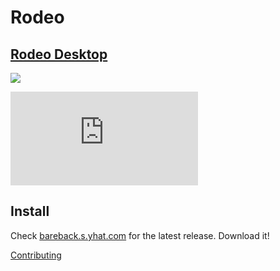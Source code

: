 # Rodeo

## [Rodeo Desktop](https://www.yhat.com/products/rodeo)
![](http://blog.yhathq.com/static/img/rodeo-overview.png)

![](https://ga-beacon.appspot.com/UA-46996803-1/rodeo/README.md)

## Install
Check [bareback.s.yhat.com](http://bareback.s.yhat.com) for the latest release. Download it!


[Contributing](https://github.com/yhat/rodeo/blob/master/contributing.md)
